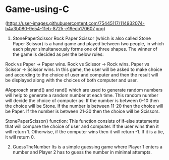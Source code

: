 # Game-using-C
(https://user-images.githubusercontent.com/75445117/114932074-b4a3b080-9e54-11eb-8725-e19ecb170607.png)

1. StonePaperScissor
Rock Paper Scissor (which is also called Stone Paper Scissor) is a hand game and played between two people, in which each player simultaneously forms one of three shapes. The winner of the game is decided as per the below rules:

Rock vs Paper -> Paper wins.
Rock vs Scissor -> Rock wins.
Paper vs Scissor -> Scissor wins.
In this game, the user will be asked to make choice and according to the choice of user and computer and then the result will be displayed along with the choices of both computer and user.

#Approach
srand() and rand() which are used to generate random numbers will help to generate a random number at each time.
This random number will decide the choice of computer as:
If the number is between 0-10 then the choice will be Stone.
If the number is between 11-20 then the choice will be Paper.
If the number is between 21-30 then the choice will be Scissors.

StonePaperScissor() function: This function consists of if-else statements that will compare the choice of user and computer. If the user wins then it will return 1. Otherwise, if the computer wins then it will return -1. If it is a tie, it will return 0.

2. GuessTheNumber
Its is a simple guessing game where Player 1 enters a number and Player 2 has to guess the number in minimal attempts.
